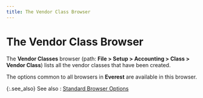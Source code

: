 ```yaml
---
title: The Vendor Class Browser
---
```


# The Vendor Class Browser


The **Vendor Classes** browser (path:  **File &gt; Setup &gt; Accounting &gt; 
 Class &gt; Vendor Class**) lists all the vendor classes that have  been created.


The options common to all browsers in **Everest**  are available in this browser.


{:.see_also}
See also
: [Standard  Browser Options]({{site.wwe_chm}}/everest-client/ui/browsers/standard_browser_options.html)
